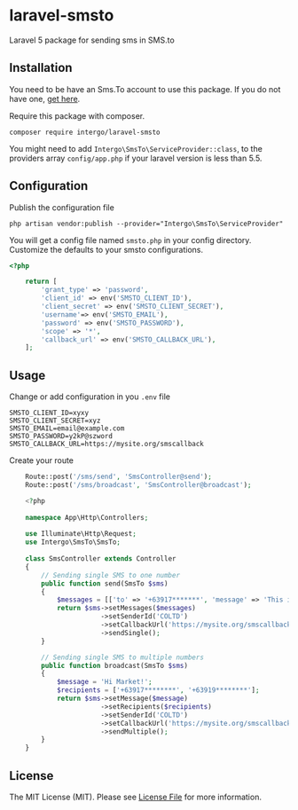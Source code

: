 # laravel-smsto
Laravel 5 package for sending sms in SMS.to


## Installation

You need to be have an Sms.To account to use this package. If you do not have one, [get here](https://sms.to).

Require this package with composer.

```shell
composer require intergo/laravel-smsto
```

You might need to add `Intergo\SmsTo\ServiceProvider::class`, to the providers array `config/app.php` if your laravel version is less than 5.5.

## Configuration

Publish the configuration file

```shell
php artisan vendor:publish --provider="Intergo\SmsTo\ServiceProvider"
```

You will get a config file named `smsto.php` in your config directory. Customize the defaults to your smsto configurations.


```php
<?php

	return [
	    'grant_type' => 'password',
	    'client_id' => env('SMSTO_CLIENT_ID'),
	    'client_secret' => env('SMSTO_CLIENT_SECRET'),
	    'username'=> env('SMSTO_EMAIL'),
	    'password' => env('SMSTO_PASSWORD'),
	    'scope' => '*',
	    'callback_url' => env('SMSTO_CALLBACK_URL'),
	];
```


## Usage

Change or add configuration in you `.env` file

```shell
SMSTO_CLIENT_ID=xyxy
SMSTO_CLIENT_SECRET=xyz
SMSTO_EMAIL=email@example.com
SMSTO_PASSWORD=y2kP@szword
SMSTO_CALLBACK_URL=https://mysite.org/smscallback
```

Create your route

```php
    Route::post('/sms/send', 'SmsController@send');
    Route::post('/sms/broadcast', 'SmsController@broadcast');
```

```php
    <?php
    
    namespace App\Http\Controllers;
    
    use Illuminate\Http\Request;
    use Intergo\SmsTo\SmsTo;
    
    class SmsController extends Controller
    {
    	// Sending single SMS to one number
        public function send(SmsTo $sms)
        {
            $messages = [['to' => '+63917*******', 'message' => 'This is test']];
            return $sms->setMessages($messages)
                       ->setSenderId('COLTD')
                       ->setCallbackUrl('https://mysite.org/smscallback')
                       ->sendSingle();
        }

        // Sending single SMS to multiple numbers
        public function broadcast(SmsTo $sms)
        {
            $message = 'Hi Market!';
            $recipients = ['+63917********', '+63919********'];
            return $sms->setMessage($message)
                       ->setRecipients($recipients)
                       ->setSenderId('COLTD')
                       ->setCallbackUrl('https://mysite.org/smscallback')
                       ->sendMultiple();
        }
    }
```


## License
The MIT License (MIT). Please see [License File](LICENSE.md) for more information.